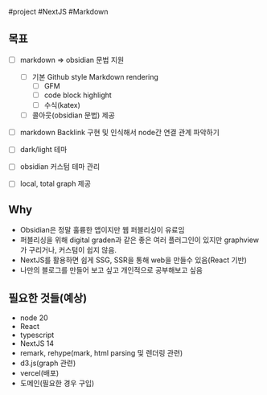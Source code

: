 #project #NextJS #Markdown

## 목표
- [ ]  markdown => obsidian 문법 지원
	- [ ] 기본 Github style Markdown rendering  
		- [ ] GFM
		- [ ] code block highlight
		- [ ] 수식(katex)
	- [ ] 콜아웃(obsidian 문법) 제공
- [ ] markdown Backlink 구현 및 인식해서 node간 연결 관계 파악하기
- [ ] dark/light 테마
- [ ] obsidian 커스텀 테마 관리
- [ ] local, total graph 제공


## Why
- Obsidian은 정말 훌륭한 앱이지만 웹 퍼블리싱이 유료임
- 퍼블리싱을 위해 digital graden과 같은 좋은 여러 플러그인이 있지만 graphview가 구리거나, 커스텀이 쉽지 않음.
- NextJS를 활용하면 쉽게 SSG, SSR을 통해 web을 만들수 있음(React 기반)
- 나만의 블로그를 만들어 보고 싶고 개인적으로 공부해보고 싶음


## 필요한 것들(예상)
- node 20
- React
- typescript
- NextJS 14
- remark, rehype(mark, html parsing 및 렌더링 관련)
- d3.js(graph 관련)
- vercel(배포)
- 도메인(필요한 경우 구입)